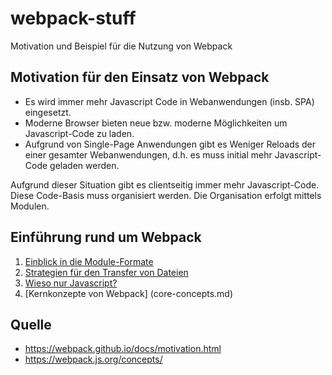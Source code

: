 # webpack-stuff
Motivation und Beispiel für die Nutzung von Webpack

## Motivation für den Einsatz von Webpack
* Es wird immer mehr Javascript Code in Webanwendungen (insb. SPA) eingesetzt.
* Moderne Browser bieten neue bzw. moderne Möglichkeiten um Javascript-Code zu laden.
* Aufgrund von Single-Page Anwendungen gibt es Weniger Reloads der einer gesamter Webanwendungen, d.h. es muss initial mehr Javascript-Code geladen werden.

Aufgrund dieser Situation gibt es clientseitig immer mehr Javascript-Code. Diese Code-Basis muss organisiert werden. Die Organisation erfolgt mittels Modulen.

## Einführung rund um Webpack

1. [Einblick in die Module-Formate](module-formats.md)
2. [Strategien für den Transfer von Dateien](transferring.md) 
3. [Wieso nur Javascript?](why-only-javascript.md)
4. [Kernkonzepte von Webpack] (core-concepts.md)

## Quelle
* https://webpack.github.io/docs/motivation.html
* https://webpack.js.org/concepts/
